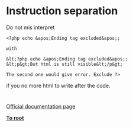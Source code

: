 # Instruction separation





Do not mis interpret



```
<?php echo &apos;Ending tag excluded&apos;; 

with

&lt;?php echo &apos;Ending tag excluded&apos;;
&lt;p&gt;But html is still visible&lt;/p&gt;

The second one would give error. Exclude ?>
```
 if you no more html to write after the code.

  

#

[Official documentation page](https://www.php.net/manual/en/language.basic-syntax.instruction-separation.php)

**[To root](/README.md)**